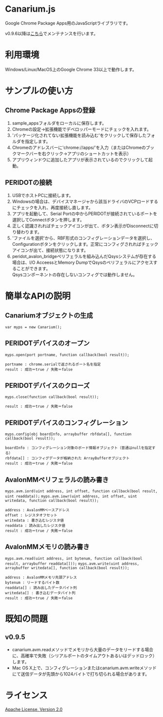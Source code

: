 Canarium.js
==============
Google Chrome Package Apps用のJavaScriptライブラリです。  

v0.9.6以降は[こちら](https://github.com/kimushu/canarium/tree/master/js)でメンテナンスを行います。  


利用環境
========
Windows/Linux/MacOS上のGoogle Chrome 33以上で動作します。  


サンプルの使い方
================

Chrome Package Appsの登録
-------------------------
1. sample_appsフォルダをローカルに保存します。
2. Chromeの設定→拡張機能でデベロッパーモードにチェックを入れます。
3. 'パッケージ化されてない拡張機能を読み込む'をクリックして保存したフォルダを指定します。
4. Chromeのアドレスバーに'chrome://apps/'を入力（またはChromeのブックマークバーを右クリック→アプリのショートカットを表示）
5. アプリウィンドウに追加したアプリが表示されているのでクリックして起動。

PERIDOTの接続
-------------
1. USBでホストPCに接続します。
2. Windowsの場合は、デバイスマネージャから該当ドライバのVCPロードするにチェックを入れ、再度接続し直します。
3. アプリを起動して、Serial Portの中からPERIDOTが接続されているポートを選択してConnectボタンを押します。
4. 正しく認識されればチェックアイコンが出て、ボタン表示がDisconnectに切り替わります。
5. 'ファイルを選択'から、RBF形式のコンフィグレーションデータを選択し、Configurationボタンをクリックします。正常にコンフィグされればチェックアイコンが出て、接続状態になります。
6. peridot_avalon_bridgeペリフェラルを組み込んだQsysシステムが存在する場合は、I/O AcceessとMemory DumpでQsysのペリフェラルにアクセスすることができます。  
Qsysコンポーネントの存在しないコンフィグでは動作しません。


簡単なAPIの説明
===============

Canariumオブジェクトの生成
-----------------------------
`var myps = new Canarium();`


PERIDOTデバイスのオープン
-----------------------------
`myps.open(port portname, function callback(bool result));`

    portname : chrome.serialで返されるポート名を指定
    result : 成功＝true / 失敗＝false


PERIDOTデバイスのクローズ
-----------------------------
`myps.close(function callback(bool result));`

    result : 成功＝true / 失敗＝false


PERIDOTデバイスのコンフィグレーション
-----------------------------------------
`myps.config(obj boardInfo, arraybuffer rbfdata[], function callback(bool result));`

    boardInfo : コンフィグレーション対象のボード情報オブジェクト（普通はnullを指定する）
    rbfdata[] : コンフィグデータが格納された ArrayBufferオブジェクト
    result : 成功＝true / 失敗＝false


AvalonMMペリフェラルの読み書き
------------------------------
`myps.avm.iord(uint address, int offset, function callback(bool result, uint readdata));`
`myps.avm.iowr(uint address, int offset, uint writedata, function callback(bool result));`

    address : AvalonMMベースアドレス
    offset : レジスタオフセット
    writedata : 書き込むレジスタ値
    readdata : 読み出したレジスタ値
    result : 成功＝true / 失敗＝false


AvalonMMメモリの読み書き
------------------------
`myps.avm.read(uint address, int bytenum, function callback(bool result, arraybuffer readdata[]));`
`myps.avm.write(uint address, arraybuffer writedata[], function callback(bool result));`

    address : AvalonMMメモリ先頭アドレス
    bytenum : リードするバイト数
    readdata[] : 読み出したデータバイト列
    writedata[] : 書き込むデータバイト列
    result : 成功＝true / 失敗＝false


既知の問題
==========

v0.9.5
------
* canarium.avm.readメソッドでメモリから大量のデータをリードする場合に、高確率で失敗（シリアルポートのタイムアウトあるいはデッドロック）します。
* Mac OS X上で、コンフィグレーションまたはcanarium.avm.writeメソッドにて送信データが先頭から1024バイトで打ち切られる場合があります。


ライセンス
==========

[Apache License, Version 2.0](http://www.apache.org/licenses/LICENSE-2.0)
